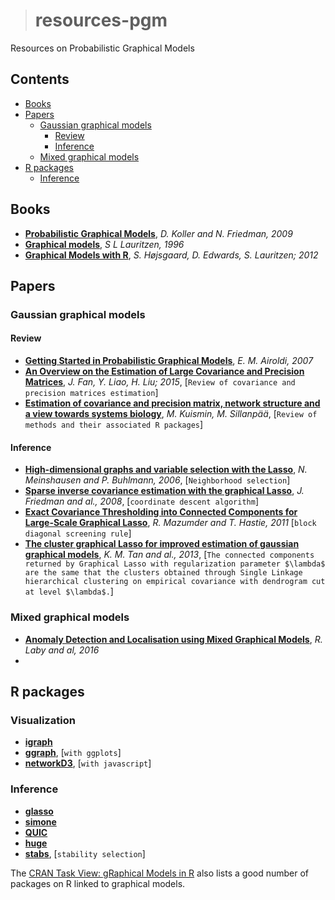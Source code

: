 ># resources-pgm
Resources on Probabilistic Graphical Models

## Contents
  * [Books](#books)
  * [Papers](#papers)
    * [Gaussian graphical models](#gaussian-graphical-models)
      * [Review](#review)
      * [Inference](#inference)
    * [Mixed graphical models](#mixed-graphical-models)
  * [R packages](#r-packages)
    * [Inference](#inference)
  
## Books
  - [**Probabilistic Graphical Models**](https://mitpress.mit.edu/books/probabilistic-graphical-models), *D. Koller and N. Friedman, 2009*
  - [**Graphical models**](https://play.google.com/store/books/details?id=mGQWkx4guhAC&rdid=book-mGQWkx4guhAC&rdot=1&source=gbs_atb&pcampaignid=books_booksearch_atb), *S L Lauritzen, 1996*
  - [**Graphical Models with R**](https://link.springer.com/10.1007/978-1-4614-2299-0), *S. Højsgaard, D. Edwards, S. Lauritzen; 2012*

## Papers

### Gaussian graphical models

#### Review
  - [**Getting Started in Probabilistic Graphical Models**](https://arxiv.org/abs/math/0608017), *E. M. Airoldi, 2007*
  - [**An Overview on the Estimation of Large Covariance and Precision Matrices**](https://arxiv.org/abs/1504.02995), *J. Fan, Y. Liao, H. Liu; 2015*, [`Review of covariance and precision matrices estimation`]
  - [**Estimation of covariance and precision matrix, network structure and a view towards systems biology**](https://doi.wiley.com/10.1002/wics.1415), *M. Kuismin, M. Sillanpää*, [`Review of methods and their associated R packages`]

#### Inference
  - [**High-dimensional graphs and variable selection with the Lasso**](https://arxiv.org/abs/math/0608017), *N. Meinshausen and P. Buhlmann, 2006*, [`Neighborhood selection`]
  - [**Sparse inverse covariance estimation with the graphical Lasso**](https://arxiv.org/abs/0708.3517), *J. Friedman and al., 2008*, [`coordinate descent algorithm`]
  - [**Exact Covariance Thresholding into Connected Components for Large-Scale Graphical Lasso**](https://arxiv.org/abs/1108.3829), *R. Mazumder and T. Hastie, 2011* [`block diagonal screening rule`]
  - [**The cluster graphical Lasso for improved estimation of gaussian graphical models**](https://arxiv.org/abs/1307.5339), *K. M. Tan and al., 2013*, [`The connected components returned by Graphical Lasso with regularization parameter $\lambda$ are the same that the clusters obtained through Single Linkage hierarchical clustering on empirical covariance with dendrogram cut at level $\lambda$.`]
  
### Mixed graphical models
  - [**Anomaly Detection and Localisation using Mixed Graphical Models**](https://arxiv.org/abs/1607.05974), *R. Laby and al, 2016*
  - 
  

## R packages

### Visualization
  - [**igraph**](https://cran.r-project.org/package=igraph)
  - [**ggraph**](https://cran.r-project.org/package=ggraph), [`with ggplots`]
  - [**networkD3**](https://cran.r-project.org/package=ggraph), [`with javascript`]

### Inference
  - [**glasso**](https://cran.r-project.org/package=glasso)
  - [**simone**](https://cran.r-project.org/package=simone)
  - [**QUIC**](https://cran.r-project.org/package=QUIC)
  - [**huge**](https://cran.r-project.org/package=huge)
  - [**stabs**](https://cran.r-project.org/package=stabs), [`stability selection`] 
  
The [CRAN Task View: gRaphical Models in R](https://cran.r-project.org/web/views/gR.html) also lists a good number of packages on R linked to graphical models.
